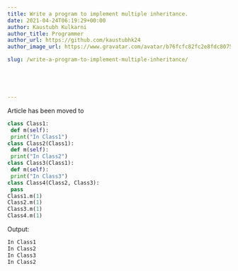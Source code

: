 ```yaml
---
title: Write a program to implement multiple inheritance.
date: 2021-04-24T06:19:29+00:00
author: Kaustubh Kulkarni
author_title: Programmer
author_url: https://github.com/kaustubhk24
author_image_url: https://www.gravatar.com/avatar/b76fcfc82fc2e8fdc8075636f1735f61?s=200

slug: /write-a-program-to-implement-multiple-inheritance/





---
```

Article has been moved to
```python title="file.py"
class Class1:
 def m(self):
 print("In Class1")
class Class2(Class1):
 def m(self):
 print("In Class2")
class Class3(Class1):
 def m(self):
 print("In Class3")
class Class4(Class2, Class3):
 pass
Class1.m(1)
Class2.m(1)
Class3.m(1)
Class4.m(1)
```

Output:

```python title="Output"
In Class1
In Class2
In Class3
In Class2
```
